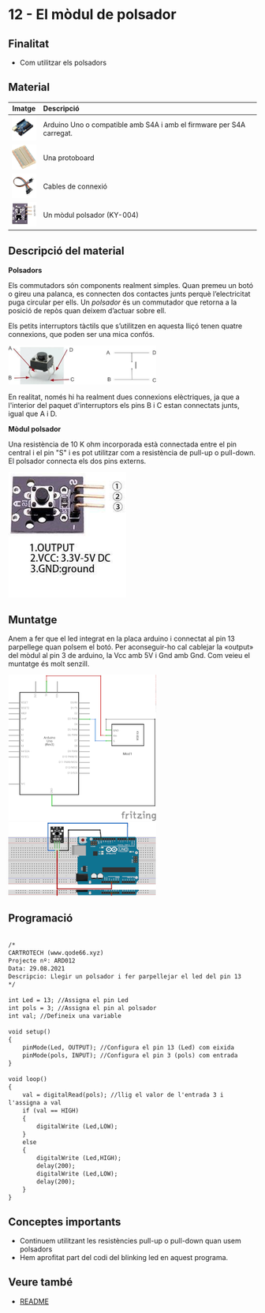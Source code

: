 # 12 - El mòdul de polsador

## Finalitat

- Com utilitzar els polsadors

## Material

|                                 Imatge                                 | Descripció                                                           |
| :--------------------------------------------------------------------: | :------------------------------------------------------------------- |
|   <img src="./../imatges/mat/mat_unor3.png" width="50" height="50">    | Arduino Uno o compatible amb S4A i amb el firmware per S4A carregat. |
| <img src="./../imatges/mat/mat_protoboard.png" width="50" height="50"> | Una protoboard                                                       |
|   <img src="./../imatges/mat/mat_cables.png" width="50" height="50">   | Cables de connexió                                                   |
|   <img src="./../imatges/mat/mat_KY-004.png" width="50" height="50">   | Un mòdul polsador (KY-004)                                           |

## Descripció del material

**Polsadors**

Els commutadors són components realment simples. Quan premeu un botó o gireu una palanca, es connecten dos contactes junts perquè l’electricitat puga circular per ells. Un _polsador_ és un commutador que retorna a la posició de repòs quan deixem d’actuar sobre ell.

Els petits interruptors tàctils que s’utilitzen en aquesta lliçó tenen quatre connexions, que poden ser una mica confós.

![Polsador i esquema](../imatges/ard/ard_12_01.png)

En realitat, només hi ha realment dues connexions elèctriques, ja que a l'interior del paquet d'interruptors els pins B i C estan connectats junts, igual que A i D.

**Mòdul polsador**

Una resistència de 10 K ohm incorporada està connectada entre el pin central i el pin "S" i es pot utilitzar com a resistència de pull-up o pull-down. El polsador connecta els dos pins externs.

![Mòdul polsador](../imatges/ard/ard_12_02.png)

## Muntatge

Anem a fer que el led integrat en la placa arduino i connectat al pin 13 parpellege quan polsem el botó. Per aconseguir-ho cal cablejar la «output» del mòdul al pin 3 de arduino, la Vcc amb 5V i Gnd amb Gnd. Com veieu el muntatge és molt senzill.

![Esquema elèctric](../imatges/ard/ard_12_03.png)
![Muntatge](../imatges/ard/ard_12_04.png)

## Programació

```Arduino

/*
CARTROTECH (www.qode66.xyz)
Projecte nº: ARD012
Data: 29.08.2021
Descripcio: Llegir un polsador i fer parpellejar el led del pin 13
*/

int Led = 13; //Assigna el pin Led
int pols = 3; //Assigna el pin al polsador
int val; //Defineix una variable

void setup()
{
    pinMode(Led, OUTPUT); //Configura el pin 13 (Led) com eixida
    pinMode(pols, INPUT); //Configura el pin 3 (pols) com entrada
}

void loop()
{
    val = digitalRead(pols); //llig el valor de l'entrada 3 i l'assigna a val
    if (val == HIGH)
    {
        digitalWrite (Led,LOW);
    }
    else
    {
        digitalWrite (Led,HIGH);
        delay(200);
        digitalWrite (Led,LOW);
        delay(200);
    }
}
```

## Conceptes importants

- Continuem utilitzant les resistències pull-up o pull-down quan usem polsadors
- Hem aprofitat part del codi del blinking led en aquest programa.

## Veure també

- [README](../README.md)
